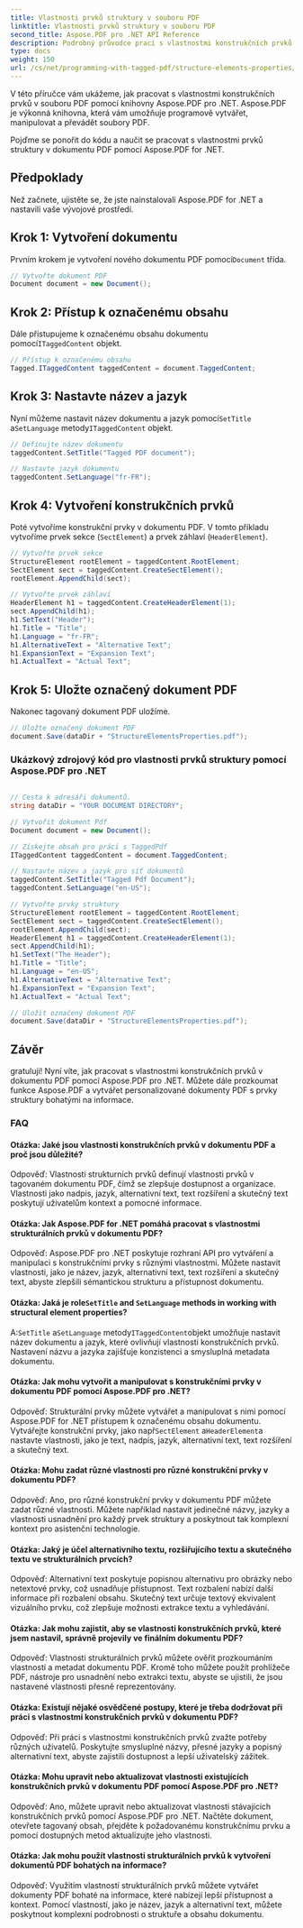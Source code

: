 ```yaml
---
title: Vlastnosti prvků struktury v souboru PDF
linktitle: Vlastnosti prvků struktury v souboru PDF
second_title: Aspose.PDF pro .NET API Reference
description: Podrobný průvodce prací s vlastnostmi konstrukčních prvků v souboru PDF s Aspose.PDF pro .NET. Vytvářejte strukturní prvky bohaté na informace.
type: docs
weight: 150
url: /cs/net/programming-with-tagged-pdf/structure-elements-properties/
---
```

V této příručce vám ukážeme, jak pracovat s vlastnostmi konstrukčních prvků v souboru PDF pomocí knihovny Aspose.PDF pro .NET. Aspose.PDF je výkonná knihovna, která vám umožňuje programově vytvářet, manipulovat a převádět soubory PDF.

Pojďme se ponořit do kódu a naučit se pracovat s vlastnostmi prvků struktury v dokumentu PDF pomocí Aspose.PDF for .NET.

## Předpoklady

Než začnete, ujistěte se, že jste nainstalovali Aspose.PDF for .NET a nastavili vaše vývojové prostředí.

## Krok 1: Vytvoření dokumentu

 Prvním krokem je vytvoření nového dokumentu PDF pomocí`Document` třída.

```csharp
// Vytvořte dokument PDF
Document document = new Document();
```

## Krok 2: Přístup k označenému obsahu

 Dále přistupujeme k označenému obsahu dokumentu pomocí`ITaggedContent` objekt.

```csharp
// Přístup k označenému obsahu
Tagged.ITaggedContent taggedContent = document.TaggedContent;
```

## Krok 3: Nastavte název a jazyk

 Nyní můžeme nastavit název dokumentu a jazyk pomocí`SetTitle` a`SetLanguage` metody`ITaggedContent` objekt.

```csharp
// Definujte název dokumentu
taggedContent.SetTitle("Tagged PDF document");

// Nastavte jazyk dokumentu
taggedContent.SetLanguage("fr-FR");
```

## Krok 4: Vytvoření konstrukčních prvků

Poté vytvoříme konstrukční prvky v dokumentu PDF. V tomto příkladu vytvoříme prvek sekce (`SectElement`) a prvek záhlaví (`HeaderElement`).

```csharp
// Vytvořte prvek sekce
StructureElement rootElement = taggedContent.RootElement;
SectElement sect = taggedContent.CreateSectElement();
rootElement.AppendChild(sect);

// Vytvořte prvek záhlaví
HeaderElement h1 = taggedContent.CreateHeaderElement(1);
sect.AppendChild(h1);
h1.SetText("Header");
h1.Title = "Title";
h1.Language = "fr-FR";
h1.AlternativeText = "Alternative Text";
h1.ExpansionText = "Expansion Text";
h1.ActualText = "Actual Text";
```

## Krok 5: Uložte označený dokument PDF

Nakonec tagovaný dokument PDF uložíme.

```csharp
// Uložte označený dokument PDF
document.Save(dataDir + "StructureElementsProperties.pdf");
```

### Ukázkový zdrojový kód pro vlastnosti prvků struktury pomocí Aspose.PDF pro .NET 
```csharp

// Cesta k adresáři dokumentů.
string dataDir = "YOUR DOCUMENT DIRECTORY";

// Vytvořit dokument Pdf
Document document = new Document();

// Získejte obsah pro práci s TaggedPdf
ITaggedContent taggedContent = document.TaggedContent;

// Nastavte název a jazyk pro síť dokumentů
taggedContent.SetTitle("Tagged Pdf Document");
taggedContent.SetLanguage("en-US");

// Vytvořte prvky struktury
StructureElement rootElement = taggedContent.RootElement;
SectElement sect = taggedContent.CreateSectElement();
rootElement.AppendChild(sect);
HeaderElement h1 = taggedContent.CreateHeaderElement(1);
sect.AppendChild(h1);
h1.SetText("The Header");
h1.Title = "Title";
h1.Language = "en-US";
h1.AlternativeText = "Alternative Text";
h1.ExpansionText = "Expansion Text";
h1.ActualText = "Actual Text";

// Uložit označený dokument PDF
document.Save(dataDir + "StructureElementsProperties.pdf");

```

## Závěr

gratuluji! Nyní víte, jak pracovat s vlastnostmi konstrukčních prvků v dokumentu PDF pomocí Aspose.PDF pro .NET. Můžete dále prozkoumat funkce Aspose.PDF a vytvářet personalizované dokumenty PDF s prvky struktury bohatými na informace.

### FAQ

#### Otázka: Jaké jsou vlastnosti konstrukčních prvků v dokumentu PDF a proč jsou důležité?

Odpověď: Vlastnosti strukturních prvků definují vlastnosti prvků v tagovaném dokumentu PDF, čímž se zlepšuje dostupnost a organizace. Vlastnosti jako nadpis, jazyk, alternativní text, text rozšíření a skutečný text poskytují uživatelům kontext a pomocné informace.

#### Otázka: Jak Aspose.PDF for .NET pomáhá pracovat s vlastnostmi strukturálních prvků v dokumentu PDF?

Odpověď: Aspose.PDF pro .NET poskytuje rozhraní API pro vytváření a manipulaci s konstrukčními prvky s různými vlastnostmi. Můžete nastavit vlastnosti, jako je název, jazyk, alternativní text, text rozšíření a skutečný text, abyste zlepšili sémantickou strukturu a přístupnost dokumentu.

####  Otázka: Jaká je role`SetTitle` and `SetLanguage` methods in working with structural element properties?

 A:`SetTitle` a`SetLanguage` metody`ITaggedContent`objekt umožňuje nastavit název dokumentu a jazyk, které ovlivňují vlastnosti konstrukčních prvků. Nastavení názvu a jazyka zajišťuje konzistenci a smysluplná metadata dokumentu.

#### Otázka: Jak mohu vytvořit a manipulovat s konstrukčními prvky v dokumentu PDF pomocí Aspose.PDF pro .NET?

 Odpověď: Strukturální prvky můžete vytvářet a manipulovat s nimi pomocí Aspose.PDF for .NET přístupem k označenému obsahu dokumentu. Vytvářejte konstrukční prvky, jako např`SectElement` a`HeaderElement`a nastavte vlastnosti, jako je text, nadpis, jazyk, alternativní text, text rozšíření a skutečný text.

#### Otázka: Mohu zadat různé vlastnosti pro různé konstrukční prvky v dokumentu PDF?

Odpověď: Ano, pro různé konstrukční prvky v dokumentu PDF můžete zadat různé vlastnosti. Můžete například nastavit jedinečné názvy, jazyky a vlastnosti usnadnění pro každý prvek struktury a poskytnout tak komplexní kontext pro asistenční technologie.

#### Otázka: Jaký je účel alternativního textu, rozšiřujícího textu a skutečného textu ve strukturálních prvcích?

Odpověď: Alternativní text poskytuje popisnou alternativu pro obrázky nebo netextové prvky, což usnadňuje přístupnost. Text rozbalení nabízí další informace při rozbalení obsahu. Skutečný text určuje textový ekvivalent vizuálního prvku, což zlepšuje možnosti extrakce textu a vyhledávání.

#### Otázka: Jak mohu zajistit, aby se vlastnosti konstrukčních prvků, které jsem nastavil, správně projevily ve finálním dokumentu PDF?

Odpověď: Vlastnosti strukturálních prvků můžete ověřit prozkoumáním vlastností a metadat dokumentu PDF. Kromě toho můžete použít prohlížeče PDF, nástroje pro usnadnění nebo extrakci textu, abyste se ujistili, že jsou nastavené vlastnosti přesně reprezentovány.

#### Otázka: Existují nějaké osvědčené postupy, které je třeba dodržovat při práci s vlastnostmi konstrukčních prvků v dokumentu PDF?

Odpověď: Při práci s vlastnostmi konstrukčních prvků zvažte potřeby různých uživatelů. Poskytujte smysluplné názvy, přesné jazyky a popisný alternativní text, abyste zajistili dostupnost a lepší uživatelský zážitek.

#### Otázka: Mohu upravit nebo aktualizovat vlastnosti existujících konstrukčních prvků v dokumentu PDF pomocí Aspose.PDF pro .NET?

Odpověď: Ano, můžete upravit nebo aktualizovat vlastnosti stávajících konstrukčních prvků pomocí Aspose.PDF pro .NET. Načtěte dokument, otevřete tagovaný obsah, přejděte k požadovanému konstrukčnímu prvku a pomocí dostupných metod aktualizujte jeho vlastnosti.

#### Otázka: Jak mohu použít vlastnosti strukturálních prvků k vytvoření dokumentů PDF bohatých na informace?

Odpověď: Využitím vlastností strukturálních prvků můžete vytvářet dokumenty PDF bohaté na informace, které nabízejí lepší přístupnost a kontext. Pomocí vlastností, jako je název, jazyk a alternativní text, můžete poskytnout komplexní podrobnosti o struktuře a obsahu dokumentu.